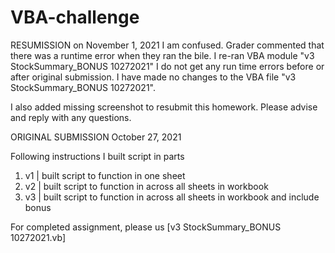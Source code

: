 # VBA-challenge

RESUMISSION on November 1, 2021
I am confused.  Grader commented that there was a runtime error when they ran the bile.  I re-ran VBA module "v3 StockSummary_BONUS 10272021" I do not get any run time errors before or after original submission.  I have made no changes to the VBA file "v3 StockSummary_BONUS 10272021".

I also added missing screenshot to resubmit this homework.
Please advise and reply with any questions.

ORIGINAL SUBMISSION  October 27, 2021

Following instructions I built script in parts

1. v1 | built script to function in one sheet
1. v2 | built script to function in across all sheets in workbook
1. v3 | built script to function in across all sheets in workbook and include bonus

For completed assignment, please us [v3 StockSummary_BONUS 10272021.vb]
